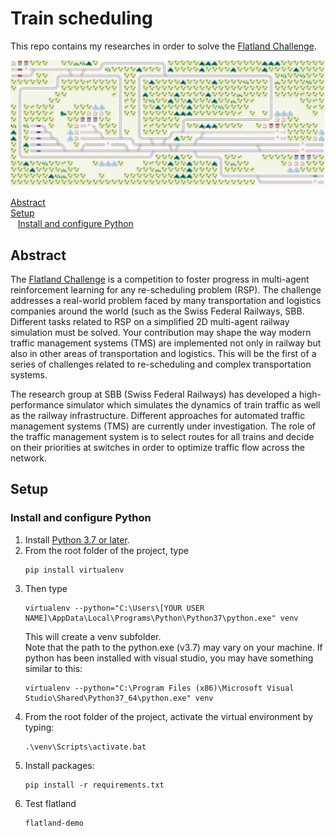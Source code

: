# Train scheduling  

This repo contains my researches in order to solve the [Flatland Challenge](https://www.aicrowd.com/challenges/flatland-challenge).  

![](https://github.com/guerinsylvain/train-scheduling/blob/master/docs/flat-land-demo.gif)  


[Abstract](#abstract)  
[Setup](#setup)  
&nbsp;&nbsp;&nbsp;[Install and configure Python](#setup-python)  

<a id="abstract"></a>
## Abstract
The [Flatland Challenge](https://www.aicrowd.com/challenges/flatland-challenge) is a competition to foster progress in multi-agent reinforcement learning for any re-scheduling problem (RSP). The challenge addresses a real-world problem faced by many transportation and logistics companies around the world (such as the Swiss Federal Railways, SBB. Different tasks related to RSP on a simplified 2D multi-agent railway simulation must be solved. Your contribution may shape the way modern traffic management systems (TMS) are implemented not only in railway but also in other areas of transportation and logistics. This will be the first of a series of challenges related to re-scheduling and complex transportation systems.  

The research group at SBB (Swiss Federal Railways) has developed a high-performance simulator which simulates the dynamics of train traffic as well as the railway infrastructure. Different approaches for automated traffic management systems (TMS) are currently under investigation. The role of the traffic management system is to select routes for all trains and decide on their priorities at switches in order to optimize traffic flow across the network.

<a id="setup"></a>
## Setup

<a id="setup-python"></a>
### Install and configure Python 
1.  Install [Python 3.7 or later](https://www.python.org/downloads/).
2.	From the root folder of the project, type 
    ```
    pip install virtualenv
    ```
3.	Then type
    ```
    virtualenv --python="C:\Users\[YOUR USER NAME]\AppData\Local\Programs\Python\Python37\python.exe" venv      
    ```
    This will create a venv subfolder.   
    Note that the path to the python.exe (v3.7) may vary on your machine.
    If python has been installed with visual studio, you may have something similar to this:
    ```
    virtualenv --python="C:\Program Files (x86)\Microsoft Visual Studio\Shared\Python37_64\python.exe" venv
    ```
4.	From the root folder of the project, activate the virtual environment by typing:
    ```
    .\venv\Scripts\activate.bat
    ```
5. Install packages:
    ```
    pip install -r requirements.txt   
    ```
6. Test flatland
    ```
    flatland-demo
    ```  
